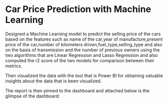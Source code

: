 

# Car Price Prediction with Machine Learning

Designed a Machine Learning model to predict the selling price of the cars based on the features such as name of the car,year of manufacture,present price of the car,number of kilometers driven,fuel_type,selling_type and also on the basis of transmission and the number of previous owners using the two algorithms that are Linear Regression and Lasso Regression and also computed the r2 score of the two models for comparison between their metrics.

Then visualized the data with the tool that is Power BI for obtaining valuable insights about the data that is been visualized.

The report is then pinned to the dashboard and attached below is the glimpse of the dashboard: